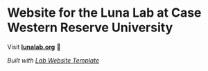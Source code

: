
# Website for the Luna Lab at Case Western Reserve University

Visit **[lunalab.org](http://lunalab.org)** 🚀

_Built with [Lab Website Template](https://greene-lab.gitbook.io/lab-website-template-docs)_
